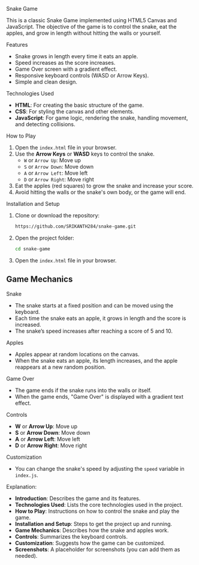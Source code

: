 


 Snake Game

This is a classic Snake Game implemented using HTML5 Canvas and JavaScript. The objective of the game is to control the snake, eat the apples, and grow in length without hitting the walls or yourself.

Features
- Snake grows in length every time it eats an apple.
- Speed increases as the score increases.
- Game Over screen with a gradient effect.
- Responsive keyboard controls (WASD or Arrow Keys).
- Simple and clean design.

Technologies Used
- **HTML**: For creating the basic structure of the game.
- **CSS**: For styling the canvas and other elements.
- **JavaScript**: For game logic, rendering the snake, handling movement, and detecting collisions.

How to Play
1. Open the `index.html` file in your browser.
2. Use the **Arrow Keys** or **WASD** keys to control the snake.
   - `W` or `Arrow Up`: Move up
   - `S` or `Arrow Down`: Move down
   - `A` or `Arrow Left`: Move left
   - `D` or `Arrow Right`: Move right
3. Eat the apples (red squares) to grow the snake and increase your score.
4. Avoid hitting the walls or the snake's own body, or the game will end.

Installation and Setup

1. Clone or download the repository:
   ```bash
   https://github.com/SRIKANTH284/snake-game.git
   ```

2. Open the project folder:
   ```bash
   cd snake-game
   ```

3. Open the `index.html` file in your browser.

## Game Mechanics

Snake
- The snake starts at a fixed position and can be moved using the keyboard.
- Each time the snake eats an apple, it grows in length and the score is increased.
- The snake’s speed increases after reaching a score of 5 and 10.

 Apples
- Apples appear at random locations on the canvas.
- When the snake eats an apple, its length increases, and the apple reappears at a new random position.

Game Over
- The game ends if the snake runs into the walls or itself.
- When the game ends, "Game Over" is displayed with a gradient text effect.

 Controls
- **W** or **Arrow Up**: Move up
- **S** or **Arrow Down**: Move down
- **A** or **Arrow Left**: Move left
- **D** or **Arrow Right**: Move right



Customization

- You can change the snake's speed by adjusting the `speed` variable in `index.js`.




Explanation:
- **Introduction**: Describes the game and its features.
- **Technologies Used**: Lists the core technologies used in the project.
- **How to Play**: Instructions on how to control the snake and play the game.
- **Installation and Setup**: Steps to get the project up and running.
- **Game Mechanics**: Describes how the snake and apples work.
- **Controls**: Summarizes the keyboard controls.
- **Customization**: Suggests how the game can be customized.
- **Screenshots**: A placeholder for screenshots (you can add them as needed).



